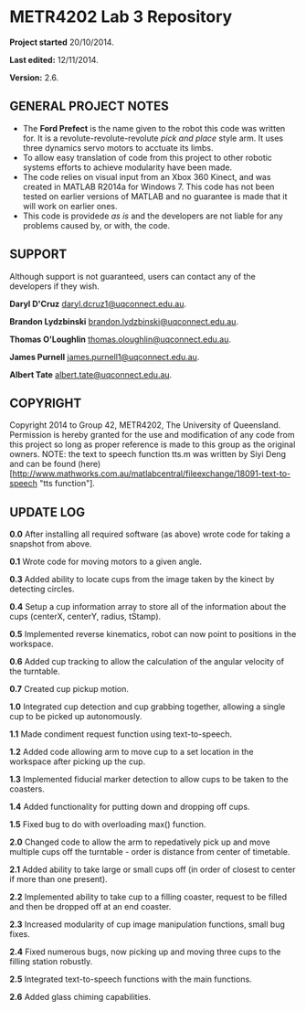 METR4202 Lab 3 Repository
=========================
 __Project started__ 20/10/2014.
 
 __Last edited:__  12/11/2014.

__Version:__  2.6.
 
GENERAL PROJECT NOTES
-----------
- The __Ford Prefect__ is the name given to the robot this code was written for.  It is a revolute-revolute-revolute *pick and    place* style arm.  It uses three dynamics servo motors to acctuate its limbs.
- To allow easy translation of code from this project to other robotic systems efforts to achieve modularity have been made.
- The code relies on visual input from an Xbox 360 Kinect, and was created in MATLAB R2014a for Windows 7.  This code has not been tested on earlier versions of MATLAB and no guarantee is made that it will work on earlier ones.
- This code is providede *as is* and the developers are not liable for any problems caused by, or with, the code.

SUPPORT
-----------
Although support is not guaranteed, users can contact any of the developers if they wish.

__Daryl D'Cruz__ daryl.dcruz1@uqconnect.edu.au.

__Brandon Lydzbinski__ brandon.lydzbinski@uqconnect.edu.au.

__Thomas O'Loughlin__ thomas.oloughlin@uqconnect.edu.au.

__James Purnell__  james.purnell1@uqconnect.edu.au.

__Albert Tate__ albert.tate@uqconnect.edu.au.


COPYRIGHT
-----------
Copyright 2014 to Group 42, METR4202, The University of Queensland.  Permission is hereby granted for the use and modification of any code from this project so long as proper reference is made to this group as the original owners.  NOTE: the text to speech function tts.m was written by Siyi Deng and can be found (here)[http://www.mathworks.com.au/matlabcentral/fileexchange/18091-text-to-speech "tts function"].

UPDATE LOG
-----------
__0.0__    After installing all required software (as above) wrote code for taking a snapshot from above.

__0.1__    Wrote code for moving motors to a given angle.

__0.3__    Added ability to locate cups from the image taken by the kinect by detecting circles.

__0.4__    Setup a cup information array to store all of the information about the cups (centerX, centerY, radius, tStamp).

__0.5__    Implemented reverse kinematics, robot can now point to positions in the workspace.

__0.6__    Added cup tracking to allow the calculation of the angular velocity of the turntable.

__0.7__    Created cup pickup motion.

__1.0__    Integrated cup detection and cup grabbing together, allowing a single cup to be picked up autonomously.

__1.1__    Made condiment request function using text-to-speech.

__1.2__    Added code allowing arm to move cup to a set location in the workspace after picking up the cup.

__1.3__    Implemented fiducial marker detection to allow cups to be taken to the coasters.

__1.4__    Added functionality for putting down and dropping off cups.

__1.5__    Fixed bug to do with overloading max() function.

__2.0__    Changed code to allow the arm to repedatively pick up and move multiple cups off the turntable - order is distance from center of timetable.

__2.1__    Added ability to take large or small cups off (in order of closest to center if more than one present).

__2.2__    Implemented ability to take cup to a filling coaster, request to be filled and then be dropped off at an end coaster.

__2.3__    Increased modularity of cup image manipulation functions, small bug fixes.

__2.4__    Fixed numerous bugs, now picking up and moving three cups to the filling station robustly.

__2.5__    Integrated text-to-speech functions with the main functions.

__2.6__    Added glass chiming capabilities.
